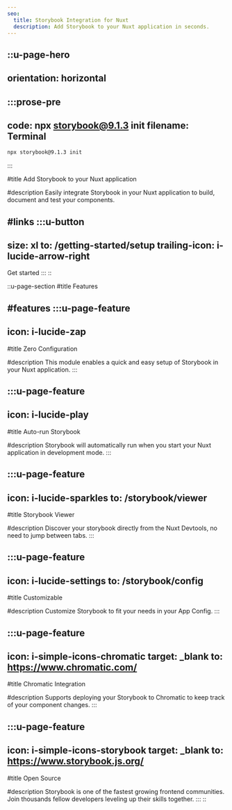 ```yaml
---
seo:
  title: Storybook Integration for Nuxt
  description: Add Storybook to your Nuxt application in seconds.
---
```


::u-page-hero
---
orientation: horizontal
---
  :::prose-pre
  ---
  code: npx storybook@9.1.3 init
  filename: Terminal
  ---
  ```bash
  npx storybook@9.1.3 init
  ```
  :::

#title
Add <span class="text-french-rose-500">Storybook</span> to your Nuxt application

#description
Easily integrate Storybook in your Nuxt application to build, document and test your components.

#links
  :::u-button
  ---
  size: xl
  to: /getting-started/setup
  trailing-icon: i-lucide-arrow-right
  ---
  Get started
  :::
::

::u-page-section
#title
Features

#features
  :::u-page-feature
  ---
  icon: i-lucide-zap
  ---
  #title
  Zero Configuration
  
  #description
  This module enables a quick and easy setup of Storybook in your Nuxt application.
  :::

  :::u-page-feature
  ---
  icon: i-lucide-play
  ---
  #title
  Auto-run Storybook
  
  #description
  Storybook will automatically run when you start your Nuxt application in development mode.
  :::

  :::u-page-feature
  ---
  icon: i-lucide-sparkles
  to: /storybook/viewer
  ---
  #title
  Storybook Viewer
  
  #description
  Discover your storybook directly from the Nuxt Devtools, no need to jump between tabs.
  :::

  :::u-page-feature
  ---
  icon: i-lucide-settings
  to: /storybook/config
  ---
  #title
  Customizable
  
  #description
  Customize Storybook to fit your needs in your App Config.
  :::

  :::u-page-feature
  ---
  icon: i-simple-icons-chromatic
  target: _blank
  to: https://www.chromatic.com/
  ---
  #title
  Chromatic Integration
  
  #description
  Supports deploying your Storybook to Chromatic to keep track of your component changes.
  :::

  :::u-page-feature
  ---
  icon: i-simple-icons-storybook
  target: _blank
  to: https://www.storybook.js.org/
  ---
  #title
  Open Source
  
  #description
  Storybook is one of the fastest growing frontend communities. Join thousands fellow developers leveling up their skills together.
  :::
::
